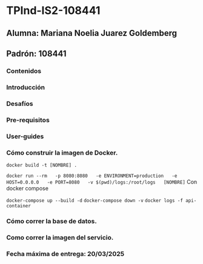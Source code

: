 # TPInd-IS2-108441

## Alumna: Mariana Noelia Juarez Goldemberg
## Padrón: 108441

### Contenidos
### Introducción
### Desafíos
### Pre-requisitos
### User-guides
### Cómo construir la imagen de Docker.

  ```docker build -t [NOMBRE] .```
  
  ```docker run --rm   -p 8080:8080   -e ENVIRONMENT=production   -e HOST=0.0.0.0   -e PORT=8080   -v $(pwd)/logs:/root/logs   [NOMBRE]```
  Con docker compose

  ```docker-compose up --build -d```
  ```docker-compose down -v```
  ```docker logs -f api-container```

### Cómo correr la base de datos.
### Como correr la imagen del servicio.

### Fecha máxima de entrega: 20/03/2025
